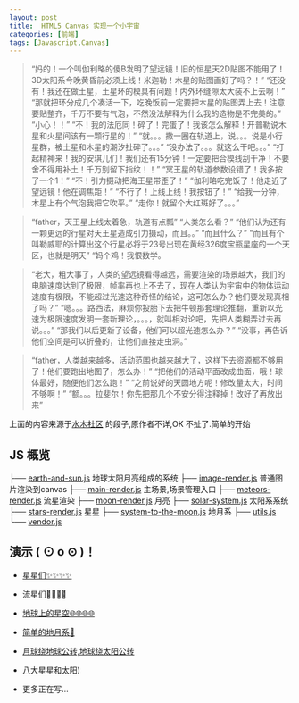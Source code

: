 ```yaml
---
layout: post
title:  HTML5 Canvas 实现一个小宇宙
categories: [前端]
tags: [Javascript,Canvas]
---
```


> “妈的！一个叫伽利略的傻B发明了望远镜！旧的恒星天2D贴图不能用了！3D太阳系今晚黄昏前必须上线！米迦勒！木星的贴图画好了吗？！”
> “还没有！我还在做土星，土星环的模具有问题！内外环缝隙太大装不上去啊！”
> “那就把环分成几个凑活一下，吃晚饭前一定要把木星的贴图弄上去！注意要贴整齐，千万不要有气泡，不然没法解释为什么我的造物是不完美的。”
> “小心！！”
> “不！我的法厄同！碎了！完蛋了！我该怎么解释！开普勒说木星和火星间该有一颗行星的！”
> “就。。。撒一圈在轨道上，说。。。说是小行星群，被土星和木星的潮汐扯碎了。。。”
> “没办法了。。。就这么干吧。。。”
> “打起精神来！我的安琪儿们！我们还有15分钟！一定要把合模线刮干净！不要舍不得用补土！千万别留下指纹！！”
> “冥王星的轨道参数设错了！我多按了一个1！”
> “不！引力摄动把海王星带歪了！”
> “伽利略吃完饭了！他走近了望远镜！他在调焦距！”
> “不行了！上线上线！我按钮了！”
> “给我一分钟，木星上有个气泡我把它吹平。”
> “走你！就留个大红斑好了。。。”

> “father，天王星上线太着急，轨道有点瓢”
> “人类怎么看？”
> “他们认为还有一颗更远的行星对天王星造成引力摄动，而且。。”
> “而且什么？”
> "而且有个叫勒威耶的计算出这个行星必将于23号出现在黄经326度宝瓶星座的一个天区，也就是明天”
> “妈个鸡！我恨数学。

> “老大，粗大事了，人类的望远镜看得越远，需要渲染的场景越大，我们的电脑速度达到了极限，帧率再也上不去了，现在人类认为宇宙中的物体运动速度有极限，不能超过光速这种奇怪的结论，这可怎么办？他们要发现真相了吗？”
> “嗯。。。路西法，麻烦你投胎下去把牛顿那套理论推翻，重新以光速为极限速度发明一套新理论，。。。，就叫相对论吧，先把人类糊弄过去再说。。。”
> “那我们以后更新了设备，他们可以超光速怎么办？”
> “没事，再告诉他们空间是可以折叠的，让他们直接走虫洞。”

> “father，人类越来越多，活动范围也越来越大了，这样下去资源都不够用了！他们要跑出地图了，怎么办！” 
> “把他们的活动平面改成曲面，哦！球体最好，随便他们怎么跑！” 
> “之前说好的天圆地方呢！修改量太大，时间不够啊！” 
> “额。。。拉斐尔！你先把那几个不安分得注释掉！改好了再放出来”



上面的内容来源于[水木社区](http://www.newsmth.net/) 的段子,原作者不详,OK 不扯了.简单的开始

## JS 概览


├── [earth-and-sun.js](https://github.com/vace/canvas-universe/blob/master/scripts/earth-and-sun.js#L1) 地球太阳月亮组成的系统
├── [image-render.js](https://github.com/vace/canvas-universe/blob/master/scripts/image-render.js#L1) 普通图片渲染到canvas
├── [main-render.js](https://github.com/vace/canvas-universe/blob/master/scripts/main-render.js#L1) 主场景,场景管理入口
├── [meteors-render.js](https://github.com/vace/canvas-universe/blob/master/scripts/meteors-render.js#L1) 流星渲染
├── [moon-render.js](https://github.com/vace/canvas-universe/blob/master/scripts/moon-render.js#L1) 月亮
├── [solar-system.js](https://github.com/vace/canvas-universe/blob/master/scripts/solar-system.js#L1) 太阳系系统
├── [stars-render.js](https://github.com/vace/canvas-universe/blob/master/scripts/stars-render.js#L1) 星星
├── [system-to-the-moon.js](https://github.com/vace/canvas-universe/blob/master/scripts/system-to-the-moon.js#L1) 地月系
├── [utils.js](https://github.com/vace/canvas-universe/blob/master/scripts/utils.js#L1)
└── [vendor.js](https://github.com/vace/canvas-universe/blob/master/scripts/vendor.js#L1)



## 演示 ( ⊙ o ⊙ )！

 * [星星们✨✨✨✨](/a/canvas-universe/stars.html)

 * [流星们🌠🌠🌠🌠](/a/canvas-universe/meteors.html)

 * [地球上的星空🌐🌐🌐🌐](/a/canvas-universe/earth-sky.html)

 * [简单的地月系👀](/a/canvas-universe/system-to-the-moon.html)

 * [月球绕地球公转,地球绕太阳公转](/a/canvas-universe/earth-and-sun.html)

 * [八大星星和太阳](/a/canvas-universe/solar-system.html))

 * 更多正在写...


